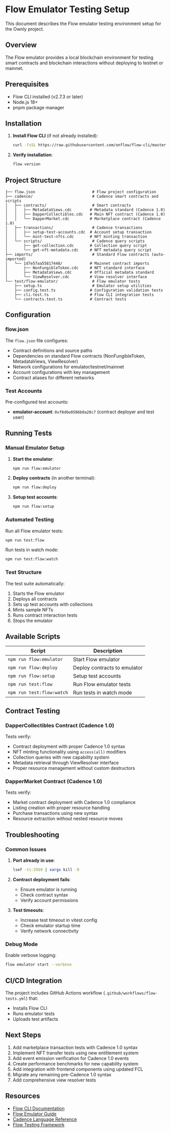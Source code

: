 # Flow Emulator Testing Setup

This document describes the Flow emulator testing environment setup for the Ownly project.

## Overview

The Flow emulator provides a local blockchain environment for testing smart contracts and blockchain interactions without deploying to testnet or mainnet.

## Prerequisites

- Flow CLI installed (v2.7.3 or later)
- Node.js 18+ 
- pnpm package manager

## Installation

1. **Install Flow CLI** (if not already installed):
   ```bash
   curl -fsSL https://raw.githubusercontent.com/onflow/flow-cli/master/install.sh | sh
   ```

2. **Verify installation**:
   ```bash
   flow version
   ```

## Project Structure

```
├── flow.json                         # Flow project configuration
├── cadence/                          # Cadence smart contracts and scripts
│   ├── contracts/                    # Smart contracts
│   │   ├── MetadataViews.cdc        # Metadata standard (Cadence 1.0)
│   │   ├── DapperCollectibles.cdc   # Main NFT contract (Cadence 1.0)
│   │   └── DapperMarket.cdc         # Marketplace contract (Cadence 1.0)
│   ├── transactions/                 # Cadence transactions
│   │   ├── setup-test-accounts.cdc  # Account setup transaction
│   │   └── mint-test-nfts.cdc       # NFT minting transaction
│   └── scripts/                      # Cadence query scripts
│       ├── get-collection.cdc       # Collection query script
│       └── get-nft-metadata.cdc     # NFT metadata query script
├── imports/                          # Standard Flow contracts (auto-imported)
│   └── 1d7e57aa55817448/            # Mainnet contract imports
│       ├── NonFungibleToken.cdc     # NFT standard interface
│       ├── MetadataViews.cdc        # Official metadata standard
│       └── ViewResolver.cdc         # View resolver interface
└── test/flow-emulator/               # Flow emulator tests
    ├── setup.ts                      # Emulator setup utilities
    ├── config.test.ts               # Configuration validation tests
    ├── cli.test.ts                  # Flow CLI integration tests
    └── contracts.test.ts            # Contract tests
```

## Configuration

### flow.json

The `flow.json` file configures:
- Contract definitions and source paths
- Dependencies on standard Flow contracts (NonFungibleToken, MetadataViews, ViewResolver)
- Network configurations for emulator/testnet/mainnet
- Account configurations with key management
- Contract aliases for different networks

### Test Accounts

Pre-configured test accounts:
- **emulator-account**: `0xf8d6e0586b0a20c7` (contract deployer and test user)

## Running Tests

### Manual Emulator Setup

1. **Start the emulator**:
   ```bash
   npm run flow:emulator
   ```

2. **Deploy contracts** (in another terminal):
   ```bash
   npm run flow:deploy
   ```

3. **Setup test accounts**:
   ```bash
   npm run flow:setup
   ```

### Automated Testing

Run all Flow emulator tests:
```bash
npm run test:flow
```

Run tests in watch mode:
```bash
npm run test:flow:watch
```

### Test Structure

The test suite automatically:
1. Starts the Flow emulator
2. Deploys all contracts
3. Sets up test accounts with collections
4. Mints sample NFTs
5. Runs contract interaction tests
6. Stops the emulator

## Available Scripts

| Script | Description |
|--------|-------------|
| `npm run flow:emulator` | Start Flow emulator |
| `npm run flow:deploy` | Deploy contracts to emulator |
| `npm run flow:setup` | Setup test accounts |
| `npm run test:flow` | Run Flow emulator tests |
| `npm run test:flow:watch` | Run tests in watch mode |

## Contract Testing

### DapperCollectibles Contract (Cadence 1.0)

Tests verify:
- Contract deployment with proper Cadence 1.0 syntax
- NFT minting functionality using `access(all)` modifiers
- Collection queries with new capability system
- Metadata retrieval through ViewResolver interface
- Proper resource management without custom destructors

### DapperMarket Contract (Cadence 1.0)

Tests verify:
- Market contract deployment with Cadence 1.0 compliance
- Listing creation with proper resource handling
- Purchase transactions using new syntax
- Resource extraction without nested resource moves

## Troubleshooting

### Common Issues

1. **Port already in use**:
   ```bash
   lsof -ti:3569 | xargs kill -9
   ```

2. **Contract deployment fails**:
   - Ensure emulator is running
   - Check contract syntax
   - Verify account permissions

3. **Test timeouts**:
   - Increase test timeout in vitest config
   - Check emulator startup time
   - Verify network connectivity

### Debug Mode

Enable verbose logging:
```bash
flow emulator start --verbose
```

## CI/CD Integration

The project includes GitHub Actions workflow (`.github/workflows/flow-tests.yml`) that:
- Installs Flow CLI
- Runs emulator tests
- Uploads test artifacts

## Next Steps

1. Add marketplace transaction tests with Cadence 1.0 syntax
2. Implement NFT transfer tests using new entitlement system
3. Add event emission verification for Cadence 1.0 events
4. Create performance benchmarks for new capability system
5. Add integration with frontend components using updated FCL
6. Migrate any remaining pre-Cadence 1.0 syntax
7. Add comprehensive view resolver tests

## Resources

- [Flow CLI Documentation](https://docs.onflow.org/flow-cli/)
- [Flow Emulator Guide](https://docs.onflow.org/emulator/)
- [Cadence Language Reference](https://docs.onflow.org/cadence/)
- [Flow Testing Framework](https://docs.onflow.org/cadence/testing-framework/)
